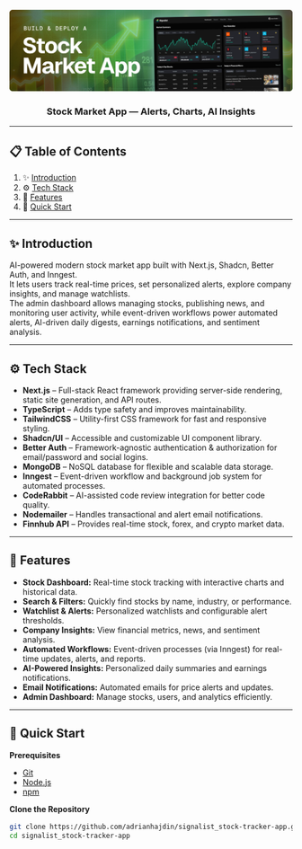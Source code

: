 <div align="center">
  <br />
  <img src="public/readme/hero.webp" alt="Project Banner">
  <br />


  <h3 align="center">Stock Market App — Alerts, Charts, AI Insights</h3>
</div>

---

## 📋 Table of Contents

1. ✨ [Introduction](#introduction)
2. ⚙️ [Tech Stack](#tech-stack)
3. 🔋 [Features](#features)
4. 🤸 [Quick Start](#quick-start)

---

## ✨ Introduction

AI-powered modern stock market app built with Next.js, Shadcn, Better Auth, and Inngest.  
It lets users track real-time prices, set personalized alerts, explore company insights, and manage watchlists.  
The admin dashboard allows managing stocks, publishing news, and monitoring user activity, while event-driven workflows power automated alerts, AI-driven daily digests, earnings notifications, and sentiment analysis.

---

## ⚙️ Tech Stack

- **Next.js** – Full-stack React framework providing server-side rendering, static site generation, and API routes.
- **TypeScript** – Adds type safety and improves maintainability.
- **TailwindCSS** – Utility-first CSS framework for fast and responsive styling.
- **Shadcn/UI** – Accessible and customizable UI component library.
- **Better Auth** – Framework-agnostic authentication & authorization for email/password and social logins.
- **MongoDB** – NoSQL database for flexible and scalable data storage.
- **Inngest** – Event-driven workflow and background job system for automated processes.
- **CodeRabbit** – AI-assisted code review integration for better code quality.
- **Nodemailer** – Handles transactional and alert email notifications.
- **Finnhub API** – Provides real-time stock, forex, and crypto market data.

---

## 🔋 Features

- **Stock Dashboard:** Real-time stock tracking with interactive charts and historical data.
- **Search & Filters:** Quickly find stocks by name, industry, or performance.
- **Watchlist & Alerts:** Personalized watchlists and configurable alert thresholds.
- **Company Insights:** View financial metrics, news, and sentiment analysis.
- **Automated Workflows:** Event-driven processes (via Inngest) for real-time updates, alerts, and reports.
- **AI-Powered Insights:** Personalized daily summaries and earnings notifications.
- **Email Notifications:** Automated emails for price alerts and updates.
- **Admin Dashboard:** Manage stocks, users, and analytics efficiently.

---

## 🤸 Quick Start

**Prerequisites**
- [Git](https://git-scm.com/)
- [Node.js](https://nodejs.org/en)
- [npm](https://www.npmjs.com/)

**Clone the Repository**
```bash
git clone https://github.com/adrianhajdin/signalist_stock-tracker-app.git
cd signalist_stock-tracker-app
